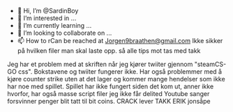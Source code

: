 - 👋 Hi, I’m @SardinBoy
- 👀 I’m interested in ...
- 🌱 I’m currently learning ...
- 💞️ I’m looking to collaborate on ...
- 📫 How to rCan be reached at Jorgen9braathen@gmail.com Ikke sikker på hvilken filer man skal laste opp. så alle tips mot tas med takk 
<!---
SardinBoy/SardinBoy is a ✨ special ✨ repository because its `README.md` (this file) appears on your GitHub profile.
You can click the Preview link to take a look at your changes.
--->
Jeg har et problem med at skriften når jeg kjører twiiter gjennom "steamCS-GO css". Bokstavene og twiiter fungerer ikke. Har også problemmer med å kjøre counter strike uten at det lager og kommer mange hendelser som ikke har noe med spillet. Spillet har ikke fungert siden det kom ut, anner ikke hvorfor, har også masse script filer jeg ikke får delited
Youtube sanger forsvinner penger blit tatt til bit coins. CRACK lever TAKK ERIK jonsåpe
